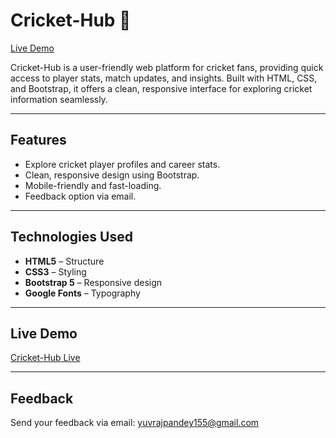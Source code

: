# Cricket-Hub 🏏

[Live Demo](https://yuvi155.github.io/Cricket-Hub/)

Cricket-Hub is a user-friendly web platform for cricket fans, providing quick access to player stats, match updates, and insights. Built with HTML, CSS, and Bootstrap, it offers a clean, responsive interface for exploring cricket information seamlessly.

---

## Features

- Explore cricket player profiles and career stats.  
- Clean, responsive design using Bootstrap.  
- Mobile-friendly and fast-loading.  
- Feedback option via email.

---

## Technologies Used

- **HTML5** – Structure  
- **CSS3** – Styling  
- **Bootstrap 5** – Responsive design  
- **Google Fonts** – Typography

---

## Live Demo

[Cricket-Hub Live](https://yuvi155.github.io/Cricket-Hub/)

---

## Feedback

Send your feedback via email: [yuvrajpandey155@gmail.com](mailto:yuvrajpandey155@gmail.com)
